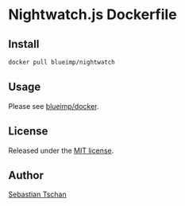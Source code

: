 # Nightwatch.js Dockerfile

## Install

```sh
docker pull blueimp/nightwatch
```

## Usage

Please see [blueimp/docker](https://github.com/blueimp/docker).

## License

Released under the [MIT license](http://www.opensource.org/licenses/MIT).

## Author

[Sebastian Tschan](https://blueimp.net/)
